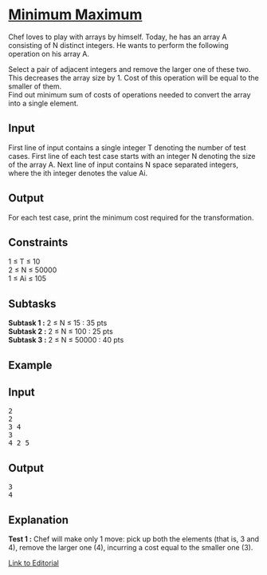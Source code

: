 # [Minimum Maximum](https://www.codechef.com/LTIME27/problems/MNMX)

Chef loves to play with arrays by himself. Today, he has an array A consisting of N distinct integers. He wants to perform the following operation on his array A.<br/>

Select a pair of adjacent integers and remove the larger one of these two. This decreases the array size by 1. Cost of this operation will be equal to the smaller of them.<br/>
Find out minimum sum of costs of operations needed to convert the array into a single element.<br/>

## Input
First line of input contains a single integer T denoting the number of test cases. First line of each test case starts with an integer N denoting the size of the array A. Next line of input contains N space separated integers, where the ith integer denotes the value Ai.<br/>

## Output
For each test case, print the minimum cost required for the transformation.<br/>

## Constraints
1 ≤ T ≤ 10<br/>
2 ≤ N ≤ 50000<br/>
1 ≤ Ai ≤ 105<br/>

## Subtasks
**Subtask 1 :** 2 ≤ N ≤ 15 : 35 pts<br/>
**Subtask 2 :** 2 ≤ N ≤ 100 : 25 pts<br/>
**Subtask 3 :** 2 ≤ N ≤ 50000 : 40 pts<br/>

## Example
## Input
<pre>
2
2
3 4
3
4 2 5
</pre>

## Output
<pre>
3
4
</pre>

## Explanation
**Test 1 :** Chef will make only 1 move: pick up both the elements (that is, 3 and 4), remove the larger one (4), incurring a cost equal to the smaller one (3).<br/>

[Link to Editorial](http://discuss.codechef.com/problems/MNMX)

